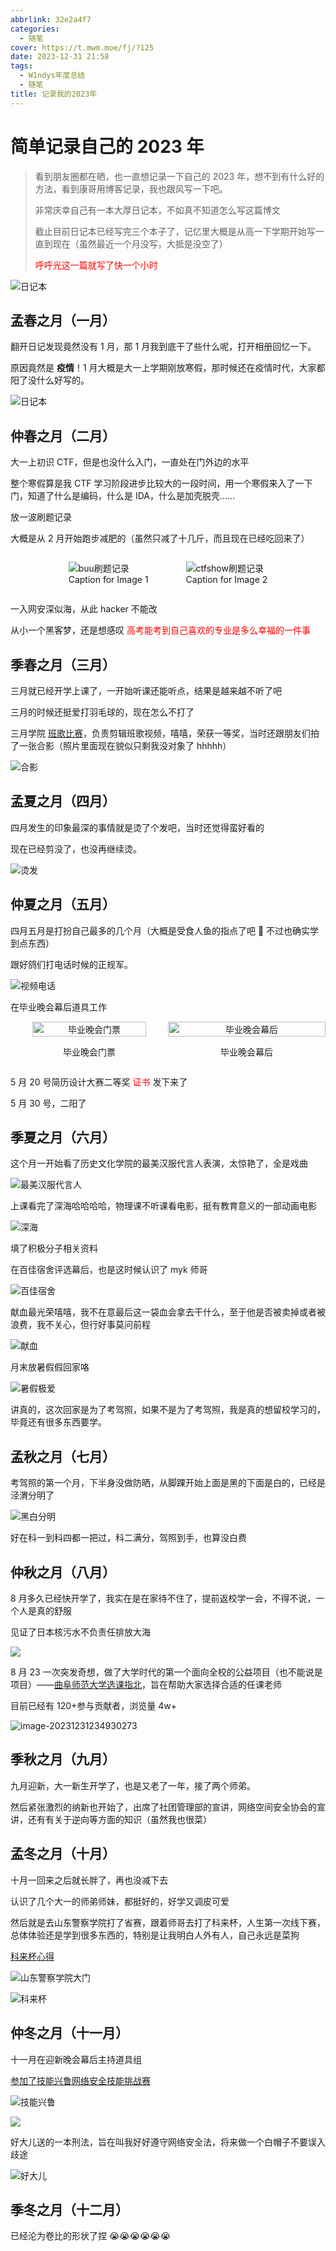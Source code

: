 ```yaml
---
abbrlink: 32e2a4f7
categories:
  - 随笔
cover: https://t.mwm.moe/fj/?125
date: 2023-12-31 21:58
tags:
  - W1ndys年度总结
  - 随笔
title: 记录我的2023年
---
```


# 简单记录自己的 2023 年

> 看到朋友圈都在晒，也一直想记录一下自己的 2023 年，想不到有什么好的方法，看到康哥用博客记录，我也跟风写一下吧。
>
> 非常庆幸自己有一本大厚日记本，不如真不知道怎么写这篇博文
>
> 截止目前日记本已经写完三个本子了，记忆里大概是从高一下学期开始写一直到现在（虽然最近一个月没写，大抵是没空了）
>
> <span style="color:#FF0000;"> 呼呼光这一篇就写了快一个小时 </span>

![日记本](../img/my2023/日记本.jpg)

## 孟春之月（一月）

翻开日记发现竟然没有 1 月，那 1 月我到底干了些什么呢，打开相册回忆一下。

原因竟然是 **疫情**！1 月大概是大一上学期刚放寒假，那时候还在疫情时代，大家都阳了没什么好写的。

![日记本](../img/my2023/回家.jpg)

## 仲春之月（二月）

大一上初识 CTF，但是也没什么入门，一直处在门外边的水平

整个寒假算是我 CTF 学习阶段进步比较大的一段时间，用一个寒假来入了一下门，知道了什么是编码，什么是 IDA，什么是加壳脱壳……

放一波刷题记录

大概是从 2 月开始跑步减肥的（虽然只减了十几斤，而且现在已经吃回来了）

<div style="display: flex; justify-content: center;">
    <figure style="margin-right: 20px;">
        <img src="../img/my2023/编码.png" alt="buu刷题记录" style="max-width: 100%;">
        <figcaption> Caption for Image 1 </figcaption>
    </figure>
    <figure>
        <img src="../img/my2023/ctfshow刷题.png" alt="ctfshow刷题记录" style="max-width: 100%;">
        <figcaption> Caption for Image 2 </figcaption>
    </figure>
</div>

一入网安深似海，从此 hacker 不能改

从小一个黑客梦，还是想感叹 <span style="color:#FF0000;"> 高考能考到自己喜欢的专业是多么幸福的一件事 </span>

## 季春之月（三月）

三月就已经开学上课了，一开始听课还能听点，结果是越来越不听了吧

三月的时候还挺爱打羽毛球的，现在怎么不打了

三月学院 [班歌比赛](https://mp.weixin.qq.com/s/nuZqsShR668drH-b8POC-w)，负责剪辑班歌视频，嘻嘻，荣获一等奖，当时还跟朋友们拍了一张合影（照片里面现在貌似只剩我没对象了 hhhhh）

![合影](../img/my2023/合影.jpg)

## 孟夏之月（四月）

四月发生的印象最深的事情就是烫了个发吧，当时还觉得蛮好看的

现在已经剪没了，也没再继续烫。

![烫发](../img/my2023/烫发.jpg)

## 仲夏之月（五月）

四月五月是打扮自己最多的几个月（大概是受食人鱼的指点了吧 🤔 不过也确实学到点东西）

跟好鸽们打电话时候的正规军。

![视频电话](../img/my2023/gwl视频电话.jpg)

在毕业晚会幕后道具工作

<div style="display: flex; align-items: flex-start;">
    <div style="flex: 1; text-align: center;">
        <img src="../img/my2023/毕业晚会门票.jpg" alt="毕业晚会门票" style="width: 85%; vertical-align: top;">
        <p style="text-align: center;"> 毕业晚会门票 </p>
    </div>
    <div style="flex: 1; text-align: center;">
        <img src="../img/my2023/毕业晚会幕后.jpg" alt="毕业晚会幕后" style="width: 100%; vertical-align: bottom;">
        <p style="text-align: center;"> 毕业晚会幕后 </p>
    </div>
</div>

5 月 20 号简历设计大赛二等奖 <span style="color:#FF0000;"> 证书 </span> 发下来了

5 月 30 号，二阳了

## 季夏之月（六月）

这个月一开始看了历史文化学院的最美汉服代言人表演，太惊艳了，全是戏曲

![最美汉服代言人](../img/my2023/汉服代言人.jpg)

上课看完了深海哈哈哈哈，物理课不听课看电影，挺有教育意义的一部动画电影

![深海](../img/my2023/深海.jpg)

填了积极分子相关资料

在百佳宿舍评选幕后，也是这时候认识了 myk 师哥

![百佳宿舍](../img/my2023/百佳宿舍.jpg)

献血最光荣嘻嘻，我不在意最后这一袋血会拿去干什么，至于他是否被卖掉或者被浪费，我不关心，但行好事莫问前程

![献血](../img/my2023/献血.jpg)

月末放暑假假回家咯

![暑假极爱](../img/my2023/暑假放假.jpg)

讲真的，这次回家是为了考驾照，如果不是为了考驾照，我是真的想留校学习的，毕竟还有很多东西要学。

## 孟秋之月（七月）

考驾照的第一个月，下半身没做防晒，从脚踝开始上面是黑的下面是白的，已经是泾渭分明了

![黑白分明](../img/my2023/腿子.jpg)

好在科一到科四都一把过，科二满分，驾照到手，也算没白费

## 仲秋之月（八月）

8 月多久已经快开学了，我实在是在家待不住了，提前返校学一会，不得不说，一个人是真的舒服

见证了日本核污水不负责任排放大海

![](../img/my2023/曲阜汽车站.jpg)

8 月 23 一次突发奇想，做了大学时代的第一个面向全校的公益项目（也不能说是项目）——[曲阜师范大学选课指北](https://w1ndys.top/2023/09/01/QFNU_Course_Selection_Guide_North/#/)，旨在帮助大家选择合适的任课老师

目前已经有 120+参与贡献者，浏览量 4w+

![image-20231231234930273](../img/my2023/选课指北.png)

## 季秋之月（九月）

九月迎新，大一新生开学了，也是又老了一年，接了两个师弟。

然后紧张激烈的纳新也开始了，出席了社团管理部的宣讲，网络空间安全协会的宣讲，还有有关于逆向等方面的知识（虽然我也很菜）

## 孟冬之月（十月）

十月一回来之后就长胖了，再也没减下去

认识了几个大一的师弟师妹，都挺好的，好学又调皮可爱

然后就是去山东警察学院打了省赛，跟着师哥去打了科来杯，人生第一次线下赛，总体体验还是学到很多东西的，特别是让我明白人外有人，自己永远是菜狗

[科来杯心得](https://w1ndys.top/2023/10/29/CTF_think_kelai_10/#/)

![山东警察学院大门](https://w1ndys.top../img/%E7%A7%91%E6%9D%A5%E6%9D%AF10/%E5%B1%B1%E4%B8%9C%E8%AD%A6%E5%AF%9F%E5%AD%A6%E9%99%A2.jpg)

![科来杯](../img/my2023/科来杯.jpg)

## 仲冬之月（十一月）

十一月在迎新晚会幕后主持道具组

[参加了技能兴鲁网络安全技能挑战赛](https://w1ndys.top/2023/11/30/CTF_think_jnxl2023/#/)

![技能兴鲁](../img/my2023/技能兴鲁.jpg)

![](https://w1ndys.top../img/jnxl2023/1701356901716.jpg)

好大儿送的一本刑法，旨在叫我好好遵守网络安全法，将来做一个白帽子不要误入歧途

![好大儿](../img/my2023/好大儿.png)

## 季冬之月（十二月）

已经沦为卷比的形状了捏 😭😭😭😭😭😭
